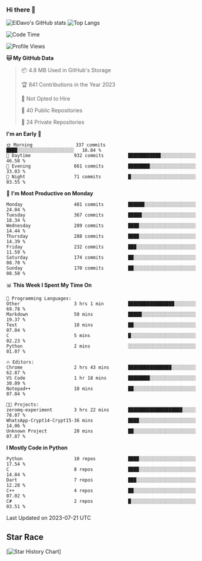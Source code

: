 ### Hi there 👋
![ElDavo's GitHub stats](https://github-readme-stats.vercel.app/api?username=ElDavoo&show_icons=true&theme=chartreuse-dark)
![Top Langs](https://github-readme-stats.vercel.app/api/top-langs/?username=ElDavoo&theme=chartreuse-dark&layout=compact)

<!--START_SECTION:waka-->
![Code Time](http://img.shields.io/badge/Code%20Time-122%20hrs%2015%20mins-blue)

![Profile Views](http://img.shields.io/badge/Profile%20Views-2-blue)

**🐱 My GitHub Data** 

> 📦 4.8 MB Used in GitHub's Storage 
 > 
> 🏆 841 Contributions in the Year 2023
 > 
> 🚫 Not Opted to Hire
 > 
> 📜 40 Public Repositories 
 > 
> 🔑 24 Private Repositories 
 > 
**I'm an Early 🐤** 

```text
🌞 Morning                337 commits         ████░░░░░░░░░░░░░░░░░░░░░   16.84 % 
🌆 Daytime                932 commits         ████████████░░░░░░░░░░░░░   46.58 % 
🌃 Evening                661 commits         ████████░░░░░░░░░░░░░░░░░   33.03 % 
🌙 Night                  71 commits          █░░░░░░░░░░░░░░░░░░░░░░░░   03.55 % 
```
📅 **I'm Most Productive on Monday** 

```text
Monday                   481 commits         ██████░░░░░░░░░░░░░░░░░░░   24.04 % 
Tuesday                  367 commits         █████░░░░░░░░░░░░░░░░░░░░   18.34 % 
Wednesday                289 commits         ████░░░░░░░░░░░░░░░░░░░░░   14.44 % 
Thursday                 288 commits         ████░░░░░░░░░░░░░░░░░░░░░   14.39 % 
Friday                   232 commits         ███░░░░░░░░░░░░░░░░░░░░░░   11.59 % 
Saturday                 174 commits         ██░░░░░░░░░░░░░░░░░░░░░░░   08.70 % 
Sunday                   170 commits         ██░░░░░░░░░░░░░░░░░░░░░░░   08.50 % 
```


📊 **This Week I Spent My Time On** 

```text
💬 Programming Languages: 
Other                    3 hrs 1 min         █████████████████░░░░░░░░   69.78 % 
Markdown                 50 mins             █████░░░░░░░░░░░░░░░░░░░░   19.37 % 
Text                     18 mins             ██░░░░░░░░░░░░░░░░░░░░░░░   07.04 % 
C                        5 mins              █░░░░░░░░░░░░░░░░░░░░░░░░   02.23 % 
Python                   2 mins              ░░░░░░░░░░░░░░░░░░░░░░░░░   01.07 % 

🔥 Editors: 
Chrome                   2 hrs 43 mins       ████████████████░░░░░░░░░   62.87 % 
VS Code                  1 hr 18 mins        ████████░░░░░░░░░░░░░░░░░   30.09 % 
Notepad++                18 mins             ██░░░░░░░░░░░░░░░░░░░░░░░   07.04 % 

🐱‍💻 Projects: 
zeromq-experiment        3 hrs 22 mins       ████████████████████░░░░░   78.07 % 
WhatsApp-Crypt14-Crypt15-36 mins             ████░░░░░░░░░░░░░░░░░░░░░   14.06 % 
Unknown Project          20 mins             ██░░░░░░░░░░░░░░░░░░░░░░░   07.87 % 
```

**I Mostly Code in Python** 

```text
Python                   10 repos            ████░░░░░░░░░░░░░░░░░░░░░   17.54 % 
C                        8 repos             ████░░░░░░░░░░░░░░░░░░░░░   14.04 % 
Dart                     7 repos             ███░░░░░░░░░░░░░░░░░░░░░░   12.28 % 
C++                      4 repos             ██░░░░░░░░░░░░░░░░░░░░░░░   07.02 % 
C#                       2 repos             █░░░░░░░░░░░░░░░░░░░░░░░░   03.51 % 
```




 Last Updated on 2023-07-21 UTC
<!--END_SECTION:waka-->

## Star Race

[![Star History Chart](https://api.star-history.com/svg?repos=ElDavoo/WhatsApp-Crypt14-Crypt15-Decrypter,ElDavoo/TuringOS,EliteAndroidApps/WhatsApp-Crypt12-Decrypter,KnugiHK/Whatsapp-Chat-Exporter&type=Date)]

